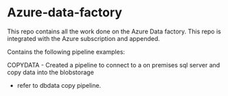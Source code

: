 # Azure-data-factory

This repo contains all the work done on the Azure Data factory.
This repo is integrated with the Azure subscription and appended. 

Contains the following pipeline examples: 

COPYDATA - Created a pipeline to connect to a on premises sql server and copy data into the blobstorage
- refer to dbdata copy pipeline.
